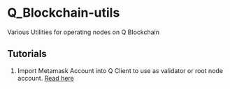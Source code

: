# Q_Blockchain-utils
Various Utilities for operating nodes on Q Blockchain

## Tutorials

1. Import Metamask Account into Q Client to use as validator or root node account. [Read here](./tut-ImportMMintoQClient.md)

